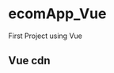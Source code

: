 # ecomApp_Vue

First Project using Vue

## Vue cdn

<script src="https://cdn.jsdelivr.net/npm/vue@2/dist/vue.js"></script>
